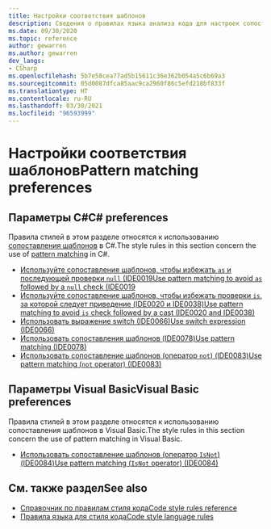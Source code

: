 ```yaml
---
title: Настройки соответствия шаблонов
description: Сведения о правилах языка анализа кода для настроек сопоставления шаблонов
ms.date: 09/30/2020
ms.topic: reference
author: gewarren
ms.author: gewarren
dev_langs:
- CSharp
ms.openlocfilehash: 5b7e58cea77ad5b15611c36e362b054a5c6b69a3
ms.sourcegitcommit: 05d0087dfca85aac9ca2960f86c5efd218bf833f
ms.translationtype: HT
ms.contentlocale: ru-RU
ms.lasthandoff: 03/30/2021
ms.locfileid: "96593999"
---
```

# <a name="pattern-matching-preferences"></a><span data-ttu-id="b12aa-103">Настройки соответствия шаблонов</span><span class="sxs-lookup"><span data-stu-id="b12aa-103">Pattern matching preferences</span></span>

## <a name="c-preferences"></a><span data-ttu-id="b12aa-104">Параметры C#</span><span class="sxs-lookup"><span data-stu-id="b12aa-104">C# preferences</span></span>

<span data-ttu-id="b12aa-105">Правила стилей в этом разделе относятся к использованию [сопоставления шаблонов](../../../csharp/pattern-matching.md) в C#.</span><span class="sxs-lookup"><span data-stu-id="b12aa-105">The style rules in this section concern the use of [pattern matching](../../../csharp/pattern-matching.md) in C#.</span></span>

- [<span data-ttu-id="b12aa-106">Используйте сопоставление шаблонов, чтобы избежать `as` и последующей проверки `null` (IDE0019</span><span class="sxs-lookup"><span data-stu-id="b12aa-106">Use pattern matching to avoid `as` followed by a `null` check (IDE0019</span></span>](ide0019.md)
- [<span data-ttu-id="b12aa-107">Используйте сопоставление шаблонов, чтобы избежать проверки `is`, за которой следует приведение (IDE0020 и IDE0038)</span><span class="sxs-lookup"><span data-stu-id="b12aa-107">Use pattern matching to avoid `is` check followed by a cast (IDE0020 and IDE0038)</span></span>](ide0020-ide0038.md)
- [<span data-ttu-id="b12aa-108">Использовать выражение switch (IDE0066)</span><span class="sxs-lookup"><span data-stu-id="b12aa-108">Use switch expression (IDE0066)</span></span>](ide0066.md)
- [<span data-ttu-id="b12aa-109">Использовать сопоставления шаблонов (IDE0078)</span><span class="sxs-lookup"><span data-stu-id="b12aa-109">Use pattern matching (IDE0078)</span></span>](ide0078.md)
- [<span data-ttu-id="b12aa-110">Использовать сопоставление шаблонов (оператор `not`) (IDE0083)</span><span class="sxs-lookup"><span data-stu-id="b12aa-110">Use pattern matching (`not` operator) (IDE0083)</span></span>](ide0083.md)

## <a name="visual-basic-preferences"></a><span data-ttu-id="b12aa-111">Параметры Visual Basic</span><span class="sxs-lookup"><span data-stu-id="b12aa-111">Visual Basic preferences</span></span>

<span data-ttu-id="b12aa-112">Правила стилей в этом разделе относятся к использованию сопоставления шаблонов в Visual Basic.</span><span class="sxs-lookup"><span data-stu-id="b12aa-112">The style rules in this section concern the use of pattern matching in Visual Basic.</span></span>

- [<span data-ttu-id="b12aa-113">Использовать сопоставление шаблонов (оператор `IsNot`) (IDE0084)</span><span class="sxs-lookup"><span data-stu-id="b12aa-113">Use pattern matching (`IsNot` operator) (IDE0084)</span></span>](ide0084.md)

## <a name="see-also"></a><span data-ttu-id="b12aa-114">См. также раздел</span><span class="sxs-lookup"><span data-stu-id="b12aa-114">See also</span></span>

- [<span data-ttu-id="b12aa-115">Справочник по правилам стиля кода</span><span class="sxs-lookup"><span data-stu-id="b12aa-115">Code style rules reference</span></span>](index.md)
- [<span data-ttu-id="b12aa-116">Правила языка для стиля кода</span><span class="sxs-lookup"><span data-stu-id="b12aa-116">Code style language rules</span></span>](language-rules.md)
